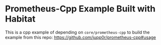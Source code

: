 Prometheus-Cpp Example Built with Habitat
=========================================

This is a cpp example of depending on `core/prometheus-cpp` to build the example from this
repo: https://github.com/jupp0r/prometheus-cpp#usage
